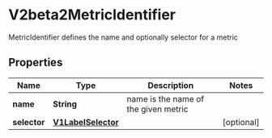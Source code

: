 

# V2beta2MetricIdentifier

MetricIdentifier defines the name and optionally selector for a metric
## Properties

Name | Type | Description | Notes
------------ | ------------- | ------------- | -------------
**name** | **String** | name is the name of the given metric | 
**selector** | [**V1LabelSelector**](V1LabelSelector.md) |  |  [optional]




